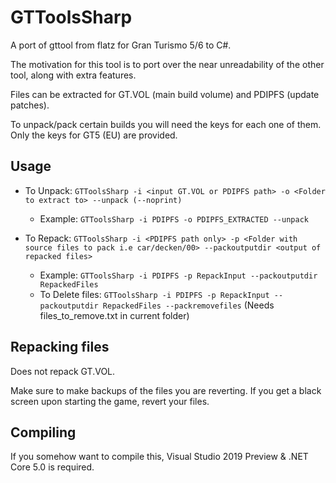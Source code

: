 # GTToolsSharp
A port of gttool from flatz for Gran Turismo 5/6 to C#.


The motivation for this tool is to port over the near unreadability of the other tool, along with extra features.

Files can be extracted for GT.VOL (main build volume) and PDIPFS (update patches).


To unpack/pack certain builds you will need the keys for each one of them. Only the keys for GT5 (EU) are provided.

## Usage
* To Unpack: `GTToolsSharp -i <input GT.VOL or PDIPFS path> -o <Folder to extract to> --unpack (--noprint)`
  * Example: `GTToolsSharp -i PDIPFS -o PDIPFS_EXTRACTED --unpack`


* To Repack: `GTToolsSharp -i <PDIPFS path only> -p <Folder with source files to pack i.e car/decken/00> --packoutputdir <output of repacked files>`
  * Example: `GTToolsSharp -i PDIPFS -p RepackInput --packoutputdir RepackedFiles`
  * To Delete files: `GTToolsSharp -i PDIPFS -p RepackInput --packoutputdir RepackedFiles --packremovefiles` (Needs files_to_remove.txt in current folder)
## Repacking files
Does not repack GT.VOL.

Make sure to make backups of the files you are reverting. If you get a black screen upon starting the game, revert your files.


## Compiling
If you somehow want to compile this, Visual Studio 2019 Preview & .NET Core 5.0 is required.



